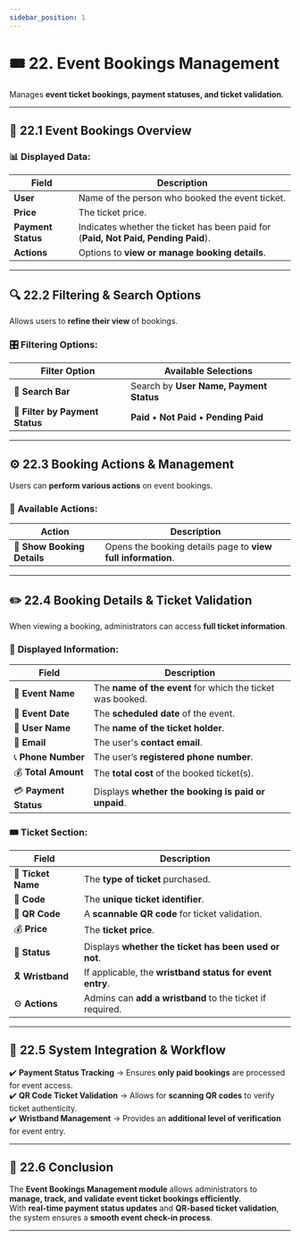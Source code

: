 ```yaml
---
sidebar_position: 1
---
```


# 🎟️ 22. Event Bookings Management

Manages **event ticket bookings, payment statuses, and ticket validation**.

---

## 📌 22.1 Event Bookings Overview

### 📊 **Displayed Data:**

| Field              | Description                                                                        |
| ------------------ | ---------------------------------------------------------------------------------- |
| **User**           | Name of the person who booked the event ticket.                                    |
| **Price**          | The ticket price.                                                                  |
| **Payment Status** | Indicates whether the ticket has been paid for (**Paid, Not Paid, Pending Paid**). |
| **Actions**        | Options to **view or manage booking details**.                                     |

---

## 🔍 22.2 Filtering & Search Options

Allows users to **refine their view** of bookings.

### 🎛️ **Filtering Options:**

| Filter Option                   | Available Selections                       |
| ------------------------------- | ------------------------------------------ |
| 🔎 **Search Bar**               | Search by **User Name, Payment Status**    |
| 📌 **Filter by Payment Status** | **Paid** • **Not Paid** • **Pending Paid** |

---

## ⚙️ 22.3 Booking Actions & Management

Users can **perform various actions** on event bookings.

### 🎯 **Available Actions:**

| Action                      | Description                                                  |
| --------------------------- | ------------------------------------------------------------ |
| 📄 **Show Booking Details** | Opens the booking details page to **view full information**. |

---

## ✏️ 22.4 Booking Details & Ticket Validation

When viewing a booking, administrators can access **full ticket information**.

### 📌 **Displayed Information:**

| Field                 | Description                                                |
| --------------------- | ---------------------------------------------------------- |
| 📅 **Event Name**     | The **name of the event** for which the ticket was booked. |
| 📆 **Event Date**     | The **scheduled date** of the event.                       |
| 👤 **User Name**      | The **name of the ticket holder**.                         |
| 📧 **Email**          | The user's **contact email**.                              |
| 📞 **Phone Number**   | The user’s **registered phone number**.                    |
| 💰 **Total Amount**   | The **total cost** of the booked ticket(s).                |
| 💳 **Payment Status** | Displays **whether the booking is paid or unpaid**.        |

### 🎟️ **Ticket Section:**

| Field              | Description                                               |
| ------------------ | --------------------------------------------------------- |
| 🎫 **Ticket Name** | The **type of ticket** purchased.                         |
| 🔢 **Code**        | The **unique ticket identifier**.                         |
| 📲 **QR Code**     | A **scannable QR code** for ticket validation.            |
| 💰 **Price**       | The **ticket price**.                                     |
| 🔄 **Status**      | Displays **whether the ticket has been used or not**.     |
| 🎗️ **Wristband**   | If applicable, the **wristband status for event entry**.  |
| ⚙️ **Actions**     | Admins can **add a wristband** to the ticket if required. |

---

## 🔗 22.5 System Integration & Workflow

✔️ **Payment Status Tracking** → Ensures **only paid bookings** are processed for event access.  
✔️ **QR Code Ticket Validation** → Allows for **scanning QR codes** to verify ticket authenticity.  
✔️ **Wristband Management** → Provides an **additional level of verification** for event entry.

---

## 🎯 22.6 Conclusion

The **Event Bookings Management module** allows administrators to **manage, track, and validate event ticket bookings efficiently**.  
With **real-time payment status updates** and **QR-based ticket validation**, the system ensures a **smooth event check-in process**.

---

